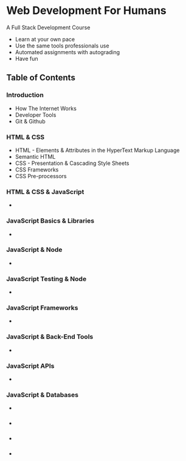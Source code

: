 # Web Development For Humans

A Full Stack Development Course
* Learn at your own pace
* Use the same tools professionals use
* Automated assignments with autograding
* Have fun

## Table of Contents

### Introduction
* How The Internet Works
* Developer Tools
* Git & Github

### HTML & CSS
* HTML - Elements & Attributes in the HyperText Markup Language
* Semantic HTML
* CSS - Presentation & Cascading Style Sheets
* CSS Frameworks
* CSS Pre-processors

### HTML & CSS & JavaScript
* 

### JavaScript Basics & Libraries
* 

### JavaScript & Node
* 

### JavaScript Testing & Node
* 

### JavaScript Frameworks
* 

### JavaScript & Back-End Tools
* 

### JavaScript APIs
* 

### JavaScript & Databases
* 

### 
*

### 
*

### 
*

